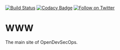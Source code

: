 [![Build Status](https://travis-ci.org/pownjs/www.svg?branch=master)](https://travis-ci.org/pownjs/www)
[![Codacy Badge](https://api.codacy.com/project/badge/Grade/287a9c01a38545e8abe037aae322f8c6)](https://www.codacy.com/app/PownJS/www?utm_source=github.com&amp;utm_medium=referral&amp;utm_content=pownjs/www&amp;utm_campaign=Badge_Grade)
[![Follow on Twitter](https://img.shields.io/twitter/follow/pownjs.svg?logo=twitter)](https://twitter.com/pownjs)

# WWW

The main site of OpenDevSecOps.

